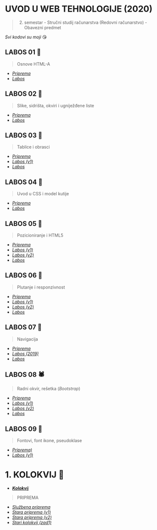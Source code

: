 # UVOD U WEB TEHNOLOGIJE (2020)

>  2. semestar - Stručni studij računarstva (Redovni računarstvo) - Obavezni predmet

*Svi kodovi su moji* 😘


## LABOS 01 🐬
> Osnove HTML-A

 - [*Priprema*](https://lab-01-priprema.now.sh)
 - [*Labos*](https://lab-01.now.sh)
 
## LABOS 02 🦌
> Slike, sidrišta, okviri i ugniježđene liste

 - [*Priprema*](https://lab-02-priprema.now.sh)
 - [*Labos*](https://lab02.now.sh)

## LABOS 03 🐂
> Tablice i obrasci

 - [*Priprema*](https://lab-03-priprema.now.sh)
 - [*Labos (v1)*](https://lab-03-leaked.now.sh)
 - [*Labos*](https://lab-03.now.sh)

 
## LABOS 04 🐪
> Uvod u CSS i model kutije

 - [*Priprema*](https://lab-04-priprema.now.sh)
 - [*Labos*](https://lab-04.now.sh)


## LABOS 05 🐒
> Pozicioniranje i HTML5

 - [*Priprema*](https://lab-05-priprema.now.sh)
 - [*Labos (v1)*](https://vjezba5-1.now.sh)
 - [*Labos (v2)*]( https://vjezba5-2.now.sh)
 - [*Labos*](https://lab-05.now.sh)
 
## LABOS 06 🦕
> Plutanje i responzivnost

 - [*Priprema*](https://lab-06-priprema.now.sh)
 - [*Labos (v1)*](marvelous-middle.surge.sh)
 - [*Labos (v2)*](lab6-2.surge.sh)
 - [*Labos*](https://lab-06.now.sh)


## LABOS 07 🐌
> Navigacija

 - [*Priprema*](https://lab-07-priprema.now.sh)
 - [*Labos (2019)*](https://lab-07-2019ed.now.sh)
 - [*Labos*](https://lab-07.now.sh)
 
## LABOS 08 🕷
> Radni okvir, rešetka (*Bootstrap*)

 - [*Priprema*](https://lab-08-priprema.now.sh)
 - [*Labos (v1)*](https://lab-08-leaked.mat2ja.now.sh)
 - [*Labos (v2)*](https://lab-08-leaked-v2.mat2ja.now.sh)
 - [*Labos*](https://lab-08.now.sh)

## LABOS 09 🦛
> Fontovi, font ikone, pseudoklase

 - [*Priprema)*](https://lab-08-priprema-ponistena.now.sh)
 - [*Labos (v1)*](https://true-shirt.surge.sh)


# 1. KOLOKVIJ 🐸

 - [***Kolokvi**j*](https://silky-cook.surge.sh)

> PRIPREMA
 - [*Službena priprema*](https://eminent-afternoon.surge.sh)
 - [*Stara priprema (v1)*](https://knotty-vessel.surge.sh)
 - [*Stara priprema (v2)*](https://economic-color.surge.sh)
 - [*Stari kolokvij (zad1)*](https://faulty-air.surge.sh)




